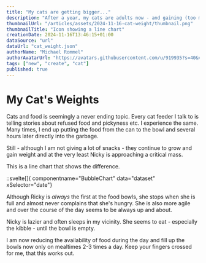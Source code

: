 ```yaml
---
title: "My cats are getting bigger..."
description: "After a year, my cats are adults now - and gaining (too much) weight..."
thumbnailUrl: "/articles/assets/2024-11-16-cat-weight/thumbnail.png"
thumbnailTitle: "Icon showing a line chart"
creationDate: 2024-11-16T13:46:15+01:00
dataSource: "url"
dataUrl: "cat_weight.json" 
authorName: "Michael Rommel"
authorAvatarUrl: "https://avatars.githubusercontent.com/u/919935?s=40&v=4"
tags: ["new", "create", "cat"]
published: true
---
```


# My Cat's Weights

Cats and food is seemingly a never ending topic. Every cat feeder I talk to
is telling stories about refused food and pickyness etc. I experience the
same. Many times, I end up putting the food from the can to the bowl and
several hours later directly into the garbage.

Still - although I am not giving a lot of snacks - they continue to grow
and gain weight and at the very least Nicky is approaching a critical mass.

This is a line chart that shows the difference.

::svelte[]{ componentname="BubbleChart" data="dataset" xSelector="date"}

Although Ricky is _always_ the first at the food bowls, she stops when she
is full and almost never complains that she's hungry. She is also more
agile and over the course of the day seems to be always up and about.

Nicky is lazier and often sleeps in my vicinity. She seems to eat -
especially the kibble - until the bowl is empty.

I am now reducing the availability of food during the day and fill up the
bowls now only on mealtimes 2-3 times a day. Keep your fingers crossed for
me, that this works out.
